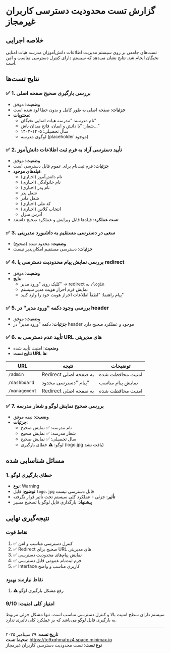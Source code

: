 # گزارش تست محدودیت دسترسی کاربران غیرمجاز

## خلاصه اجرایی
تست‌های جامعی بر روی سیستم مدیریت اطلاعات دانش‌آموزان مدرسه هیات امنایی نخبگان انجام شد. نتایج نشان می‌دهد که سیستم دارای کنترل دسترسی مناسب و امن است.

## نتایج تست‌ها

### ✅ 1. بررسی بارگیری صحیح صفحه اصلی
- **وضعیت**: موفق
- **جزئیات**: صفحه اصلی به طور کامل و بدون خطا لود شده است
- **محتویات**: 
  - نام مدرسه: "مدرسه هیات امنایی نخبگان"
  - شعار: "با دانش و ایمان، فاتح میدان باش..."
  - سال تحصیلی: ۱۴۰۵-۱۴۰۴
  - لوگوی مدرسه (placeholder موجود)

### ✅ 2. تأیید دسترسی آزاد به فرم ثبت اطلاعات دانش‌آموز
- **وضعیت**: موفق
- **جزئیات**: فرم ثبت‌نام برای عموم قابل دسترسی است
- **فیلدهای موجود**:
  - نام دانش‌آموز (اجباری)
  - نام خانوادگی (اجباری)
  - نام پدر (اجباری)
  - شغل پدر
  - شغل مادر
  - کد ملی (اجباری)
  - انتخاب کلاس (اجباری)
  - آدرس منزل
- **تست عملکرد**: فیلدها قابل ویرایش و عملکرد صحیح داشتند

### ✅ 3. سعی در دسترسی مستقیم به داشبورد مدیریتی
- **وضعیت**: محدود شده (صحیح)
- **جزئیات**: دسترسی مستقیم امکان‌پذیر نیست

### ✅ 4. بررسی نمایش پیام محدودیت دسترسی یا redirect
- **وضعیت**: موفق
- **نتایج**:
  - کلیک روی "ورود مدیر" → redirect به `/login`
  - نمایش فرم احراز هویت مدیر سیستم
  - پیام راهنما: "لطفاً اطلاعات احراز هویت خود را وارد کنید"

### ✅ 5. بررسی وجود دکمه "ورود مدیر" در header
- **وضعیت**: موفق
- **جزئیات**: دکمه "ورود مدیر" در header موجود و عملکرد صحیح دارد

### ✅ 6. تأیید عدم دسترسی به URL های مدیریتی
- **وضعیت**: امنیت تأیید شده
- **نتایج تست URL ها**:

| URL | نتیجه | توضیحات |
|-----|-------|---------|
| `/admin` | Redirect به صفحه اصلی | امنیت محافظت شده |
| `/dashboard` | پیام "دسترسی محدود" | نمایش پیام مناسب |
| `/management` | Redirect به صفحه اصلی | امنیت محافظت شده |

### ✅ 7. بررسی صحیح نمایش لوگو و شعار مدرسه
- **وضعیت**: نیمه موفق
- **جزئیات**:
  - نام مدرسه: ✅ نمایش صحیح
  - شعار مدرسه: ✅ نمایش صحیح
  - سال تحصیلی: ✅ نمایش صحیح
  - لوگو: ⚠️ خطای بارگیری (logo.jpg یافت نشد)

## مسائل شناسایی شده

### 1. خطای بارگیری لوگو
- **نوع**: Warning
- **توضیح**: فایل `logo.jpg` قابل دسترسی نیست
- **تأثیر**: جزئی - عملکرد کلی سیستم تحت تأثیر قرار نگرفته
- **پیشنهاد**: بارگذاری فایل لوگو یا تصحیح مسیر

## نتیجه‌گیری نهایی

### نقاط قوت
1. ✅ کنترل دسترسی مناسب و امن
2. ✅ Redirect صحیح برای URL های مدیریتی
3. ✅ نمایش پیام‌های محدودیت دسترسی
4. ✅ فرم ثبت‌نام عمومی قابل دسترسی
5. ✅ Interface کاربری مناسب و واضح

### نقاط نیازمند بهبود
1. ⚠️ رفع مشکل بارگیری لوگو

### امتیاز کلی امنیت: 9/10

سیستم دارای سطح امنیت بالا و کنترل دسترسی مناسب است. تنها مشکل جزئی مربوط به بارگیری فایل لوگو می‌باشد که بر عملکرد کلی تأثیری ندارد.

---
**تاریخ تست**: ۲۹ سپتامبر ۲۰۲۵  
**محیط تست**: https://tc9xqhmatpz4.space.minimax.io  
**نوع تست**: تست محدودیت دسترسی کاربران غیرمجاز